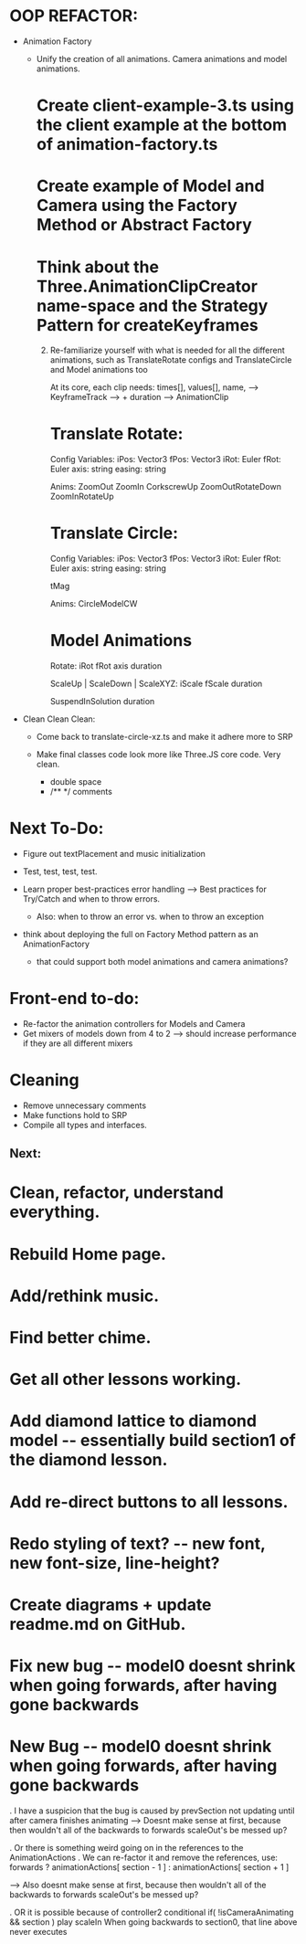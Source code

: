 
# OOP REFACTOR:

- Animation Factory

  - Unify the creation of all animations. Camera animations and model animations. 

    # Create client-example-3.ts using the client example at the bottom of animation-factory.ts
    # Create example of Model and Camera using the Factory Method or Abstract Factory
    # Think about the Three.AnimationClipCreator name-space and the Strategy Pattern for createKeyframes

    2. Re-familiarize yourself with what is needed for all the different animations, such as TranslateRotate
       configs and TranslateCircle and Model animations too

       At its core, each clip needs: times[], values[], name, --> KeyframeTrack --> + duration --> AnimationClip

       # Translate Rotate:
        Config Variables:
          iPos: Vector3
          fPos: Vector3
          iRot: Euler
          fRot: Euler
          axis: string
          easing: string

        Anims:
          ZoomOut 
          ZoomIn
          CorkscrewUp
          ZoomOutRotateDown
          ZoomInRotateUp



       # Translate Circle:
        Config Variables:
          iPos: Vector3
          fPos: Vector3
          iRot: Euler
          fRot: Euler
          axis: string
          easing: string

          tMag

        Anims: 
          CircleModelCW


       # Model Animations
        Rotate: 
          iRot 
          fRot
          axis
          duration

        ScaleUp | ScaleDown | ScaleXYZ: 
          iScale
          fScale
          duration

        SuspendInSolution
          duration

    


- Clean Clean Clean:

  - Come back to translate-circle-xz.ts and make it adhere more to SRP

  - Make final classes code look more like Three.JS core code. Very clean.
    - double space
    - /** */ comments 






# Next To-Do:

- Figure out textPlacement and music initialization


- Test, test, test, test.






















- Learn proper best-practices error handling --> Best practices for Try/Catch and when to throw errors.
  - Also: when to throw an error vs. when to throw an exception

- think about deploying the full on Factory Method pattern as an AnimationFactory 
  - that could support both model animations and camera animations?





# Front-end to-do:
- Re-factor the animation controllers for Models and Camera
- Get mixers of models down from 4 to 2 --> should increase performance if they are all different mixers


# Cleaning 
- Remove unnecessary comments
- Make functions hold to SRP
- Compile all types and interfaces.







 

## Next:
  # Clean, refactor, understand everything.
  # Rebuild Home page.
  
  # Add/rethink music.
  # Find better chime.
  # Get all other lessons working.
  # Add diamond lattice to diamond model -- essentially build section1 of the diamond lesson.
  # Add re-direct buttons to all lessons.
  # Redo styling of text? -- new font, new font-size, line-height?
  # Create diagrams + update readme.md on GitHub.
  # Fix new bug -- model0 doesnt shrink when going forwards, after having gone backwards





































# New Bug -- model0 doesnt shrink when going forwards, after having gone backwards

  . I have a suspicion that the bug is caused by prevSection not updating until after camera finishes animating
  --> Doesnt make sense at first, because then wouldn't all of the backwards to forwards scaleOut's be messed up?

  . Or there is something weird going on in the references to the AnimationActions
    . We can re-factor it and remove the references, 
      use: forwards ? animationActions[ section - 1 ] : animationActions[ section + 1 ]

  --> Also doesnt make sense at first, because then wouldn't all of the backwards to forwards scaleOut's be messed up?

  . OR it is possible because of controller2 conditional if( !isCameraAnimating && section ) play scaleIn
    When going backwards to section0, that line above never executes




